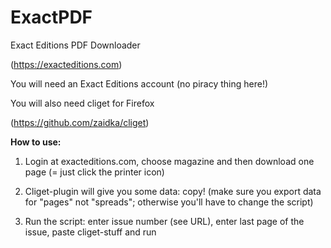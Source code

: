 # ExactPDF

Exact Editions PDF Downloader 

(https://exacteditions.com)

You will need an Exact Editions account (no piracy thing here!)

You will also need cliget for Firefox

(https://github.com/zaidka/cliget)

**How to use:**

1) Login at exacteditions.com, choose magazine and then download one page (= just click the printer icon)

2) Cliget-plugin will give you some data: copy! (make sure you export data for "pages" not "spreads"; otherwise you'll have to change the script)

3) Run the script: enter issue number (see URL), enter last page of the issue, paste cliget-stuff and run
